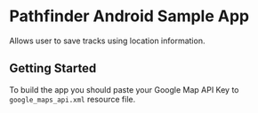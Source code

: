 # Pathfinder Android Sample App

Allows user to save tracks using location information.

Getting Started
---------------
To build the app you should paste your Google Map API Key to `google_maps_api.xml` resource file.

